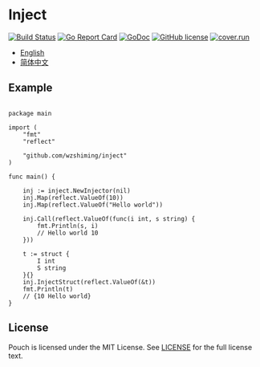 # Inject

[![Build Status](https://travis-ci.org/wzshiming/inject.svg?branch=master)](https://travis-ci.org/wzshiming/inject)
[![Go Report Card](https://goreportcard.com/badge/github.com/wzshiming/inject)](https://goreportcard.com/report/github.com/wzshiming/inject)
[![GoDoc](https://godoc.org/github.com/wzshiming/inject?status.svg)](https://godoc.org/github.com/wzshiming/inject)
[![GitHub license](https://img.shields.io/github/license/wzshiming/inject.svg)](https://github.com/wzshiming/inject/blob/master/LICENSE)
[![cover.run](https://cover.run/go/github.com/wzshiming/inject.svg?style=flat&tag=golang-1.10)](https://cover.run/go?tag=golang-1.10&repo=github.com%2Fwzshiming%2Finject)

- [English](https://github.com/wzshiming/inject/blob/master/README.md)
- [简体中文](https://github.com/wzshiming/inject/blob/master/README_cn.md)

## Example

``` golang

package main

import (
	"fmt"
	"reflect"

	"github.com/wzshiming/inject"
)

func main() {

	inj := inject.NewInjector(nil)
	inj.Map(reflect.ValueOf(10))
	inj.Map(reflect.ValueOf("Hello world"))

	inj.Call(reflect.ValueOf(func(i int, s string) {
		fmt.Println(s, i)
		// Hello world 10
	}))

	t := struct {
		I int
		S string
	}{}
	inj.InjectStruct(reflect.ValueOf(&t))
	fmt.Println(t)
	// {10 Hello world}
}

```

## License

Pouch is licensed under the MIT License. See [LICENSE](https://github.com/wzshiming/inject/blob/master/LICENSE) for the full license text.
